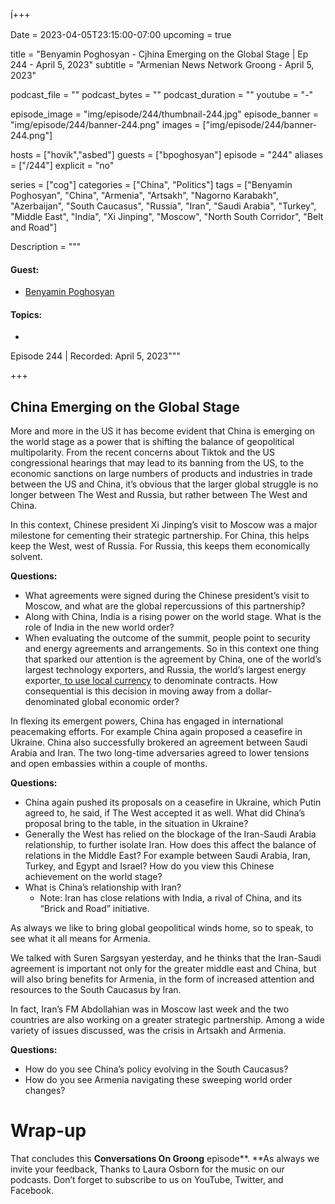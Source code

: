 Í+++

Date = 2023-04-05T23:15:00-07:00
upcoming = true

title = "Benyamin Poghosyan - Cjhina Emerging on the Global Stage | Ep 244 - April 5, 2023"
subtitle = "Armenian News Network Groong - April 5, 2023"

podcast_file = ""
podcast_bytes = ""
podcast_duration = ""
youtube = "-"

episode_image = "img/episode/244/thumbnail-244.jpg"
episode_banner = "img/episode/244/banner-244.png"
images = ["img/episode/244/banner-244.png"]

hosts = ["hovik","asbed"]
guests = ["bpoghosyan"]
episode = "244"
aliases = ["/244"]
explicit = "no"

series = ["cog"]
categories = ["China", "Politics"]
tags = ["Benyamin Poghosyan", "China", "Armenia", "Artsakh", "Nagorno Karabakh", "Azerbaijan", "South Caucasus", "Russia", "Iran", "Saudi Arabia", "Turkey", "Middle East", "India", "Xi Jinping", "Moscow", "North South Corridor", "Belt and Road"]

Description = """

#### Guest:

* [Benyamin Poghosyan](/guest/bpoghosyan)

#### Topics:
*

Episode 244 | Recorded: April 5, 2023"""

+++

## China Emerging on the Global Stage

More and more in the US it has become evident that China is emerging on the world stage as a power that is shifting the balance of geopolitical multipolarity. From the recent concerns about Tiktok and the US congressional hearings that may lead to its banning from the US, to the economic sanctions on large numbers of products and industries in trade between the US and China, it’s obvious that the larger global struggle is no longer between The West and Russia, but rather between The West and China.

In this context, Chinese president Xi Jinping’s visit to Moscow was a major milestone for cementing their strategic partnership. For China, this helps keep the West, west of Russia. For Russia, this keeps them economically solvent.

**Questions:**
* What agreements were signed during the Chinese president’s visit to Moscow, and what are the global repercussions of this partnership?
* Along with China, India is a rising power on the world stage. What is the role of India in the new world order?
* When evaluating the outcome of the summit, people point to security and energy agreements and arrangements. So in this context one thing that sparked our attention is the agreement by China, one of the world’s largest technology exporters, and Russia, the world’s largest energy exporter,[ to use local currency](https://www.cnbc.com/2023/03/22/china-and-russia-affirm-multi-year-economic-cooperation.html) to denominate contracts. How consequential is this decision in moving away from a dollar-denominated global economic order?

In flexing its emergent powers, China has engaged in international peacemaking efforts. For example China again proposed a ceasefire in Ukraine. China also successfully brokered an agreement between Saudi Arabia and Iran. The two long-time adversaries agreed to lower tensions and open embassies within a couple of months.

**Questions:**
* China again pushed its proposals on a ceasefire in Ukraine, which Putin agreed to, he said, if The West accepted it as well. What did China’s proposal bring to the table, in the situation in Ukraine?
* Generally the West has relied on the blockage of the Iran-Saudi Arabia relationship, to further isolate Iran. How does this affect the balance of relations in the Middle East? For example between Saudi Arabia, Iran, Turkey, and Egypt and Israel? How do you view this Chinese achievement on the world stage?
* What is China’s relationship with Iran?
    * Note: Iran has close relations with India, a rival of China, and its “Brick and Road” initiative.

As always we like to bring global geopolitical winds home, so to speak, to see what it all means for Armenia.

We talked with Suren Sargsyan yesterday, and he thinks that the Iran-Saudi agreement is important not only for the greater middle east and China, but will also bring benefits for Armenia, in the form of increased attention and resources to the South Caucasus by Iran.

In fact, Iran’s FM Abdollahian was in Moscow last week and the two countries are also working on a greater strategic partnership. Among a wide variety of issues discussed, was the crisis in Artsakh and Armenia.

**Questions:**
* How do you see China’s policy evolving in the South Caucasus?
* How do you see Armenia navigating these sweeping world order changes?


# Wrap-up

That concludes this **Conversations On Groong** episode**. **As always we invite your feedback, Thanks to Laura Osborn for the music on our podcasts. Don’t forget to subscribe to us on YouTube, Twitter, and Facebook.
